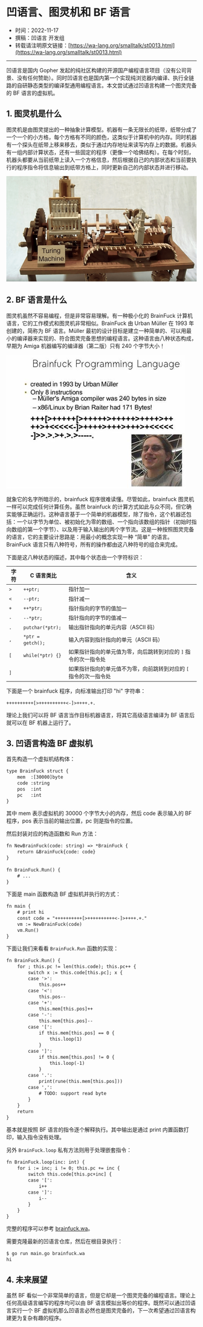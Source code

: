 # 凹语言、图灵机和 BF 语言

- 时间：2022-11-17
- 撰稿：凹语言 开发组
- 转载请注明原文链接：[https://wa-lang.org/smalltalk/st0013.html](https://wa-lang.org/smalltalk/st0013.html)

---

凹语言是国内 Gopher 发起的纯社区构建的开源国产编程语言项目（没有公司背景、没有任何赞助）。同时凹语言也是国内第一个实现纯浏览器内编译、执行全链路的自研静态类型的编译型通用编程语言。本文尝试通过凹语言构建一个图灵完备的 BF 语言的虚拟机。

## 1. 图灵机是什么

图灵机是由图灵提出的一种抽象计算模型。机器有一条无限长的纸带，纸带分成了一个一个的小方格，每个方格有不同的颜色，这类似于计算机中的内存。同时机器有一个探头在纸带上移来移去，类似于通过内存地址来读写内存上的数据。机器头有一组内部计算状态，还有一些固定的程序（更像一个哈佛结构）。在每个时刻，机器头都要从当前纸带上读入一个方格信息，然后根据自己的内部状态和当前要执行的程序指令将信息输出到纸带方格上，同时更新自己的内部状态并进行移动。

![](/st0013-01.png)

## 2. BF 语言是什么

图灵机虽然不容易编程，但是非常容易理解。有一种极小化的 BrainFuck 计算机语言，它的工作模式和图灵机非常相似。BrainFuck 由 Urban Müller 在 1993 年创建的，简称为 BF 语言。Müller 最初的设计目标是建立一种简单的、可以用最小的编译器来实现的、符合图灵完备思想的编程语言。这种语言由八种状态构成，早期为 Amiga 机器编写的编译器（第二版）只有 240 个字节大小！

![](/st0013-02.jpg)

就象它的名字所暗示的，brainfuck 程序很难读懂。尽管如此，brainfuck 图灵机一样可以完成任何计算任务。虽然 brainfuck 的计算方式如此与众不同，但它确实能够正确运行。这种语言基于一个简单的机器模型，除了指令，这个机器还包括：一个以字节为单位、被初始化为零的数组、一个指向该数组的指针（初始时指向数组的第一个字节）、以及用于输入输出的两个字节流。这是一种按照图灵完备的语言，它的主要设计思路是：用最小的概念实现一种 “简单” 的语言。BrainFuck 语言只有八种符号，所有的操作都由这八种符号的组合来完成。

下面是这八种状态的描述，其中每个状态由一个字符标识：

| 字符 | C 语言类比          | 含义 |
| --- | ----------------- | ------ |
| `>` | `++ptr;`          | 指针加一 |
| `<` | `--ptr;`          | 指针减一 |
| `+` | `++*ptr;`         | 指针指向的字节的值加一 |
| `-` | `--*ptr;`         | 指针指向的字节的值减一 |
| `.` | `putchar(*ptr);`  | 输出指针指向的单元内容（ASCⅡ 码） |
| `,` | `*ptr = getch();` | 输入内容到指针指向的单元（ASCⅡ 码） |
| `[` | `while(*ptr) {}`  | 如果指针指向的单元值为零，向后跳转到对应的 `]` 指令的次一指令处 |
| `]` |                   | 如果指针指向的单元值不为零，向前跳转到对应的 `[` 指令的次一指令处 |

下面是一个 brainfuck 程序，向标准输出打印 "hi" 字符串：

```
++++++++++[>++++++++++<-]>++++.+.
```

理论上我们可以将 BF 语言当作目标机器语言，将其它高级语言编译为 BF 语言后就可以在 BF 机器上运行了。

## 3. 凹语言构造 BF 虚拟机

首先构造一个虚拟机结构体：

```wa
type BrainFuck struct {
	mem  :[30000]byte
	code :string
	pos  :int
	pc   :int
}
```

其中 mem 表示虚拟机的 30000 个字节大小的内存，然后 code 表示输入的 BF 程序，pos 表示当前的输出位置，pc 则是指令的位置。

然后封装对应的构造函数和 Run 方法：

```wa
fn NewBrainFuck(code: string) => *BrainFuck {
	return &BrainFuck{code: code}
}

fn BrainFuck.Run() {
	# ...
}
```

下面是 main 函数构造 BF 虚拟机并执行的方式：

```wa
fn main {
	# print hi
	const code = "++++++++++[>++++++++++<-]>++++.+."
	vm := NewBrainFuck(code)
	vm.Run()
}
```

下面让我们来看看 `BrainFuck.Run` 函数的实现：

```wa
fn BrainFuck.Run() {
	for ; this.pc != len(this.code); this.pc++ {
		switch x := this.code[this.pc]; x {
		case '>':
			this.pos++
		case '<':
			this.pos--
		case '+':
			this.mem[this.pos]++
		case '-':
			this.mem[this.pos]--
		case '[':
			if this.mem[this.pos] == 0 {
				this.loop(1)
			}
		case ']':
			if this.mem[this.pos] != 0 {
				this.loop(-1)
			}
		case '.':
			print(rune(this.mem[this.pos]))
		case ',':
			# TODO: support read byte
		}
	}
	return
}
```

基本就是按照 BF 语言的指令逐个解释执行。其中输出是通过 print 内置函数打印，输入指令没有处理。

另外 `BrainFuck.loop` 私有方法则用于处理嵌套指令：

```wa
fn BrainFuck.loop(inc: int) {
	for i := inc; i != 0; this.pc += inc {
		switch this.code[this.pc+inc] {
		case '[':
			i++
		case ']':
			i--
		}
	}
}
```

完整的程序可以参考 [brainfuck.wa](https://github.com/wa-lang/wa/blob/master/brainfuck.wa)。

需要克隆最新的凹语言仓库，然后在根目录执行：

```
$ go run main.go brainfuck.wa 
hi
```

## 4. 未来展望

虽然 BF 看似一个非常简单的语言，但是它却是一个图灵完备的编程语言。理论上任何高级语言编写的程序均可以由 BF 语言模拟出等价的程序。既然可以通过凹语言实行一个 BF 虚拟机那么凹语言必然也是图灵完备的，下一次希望通过凹语言构建更为复杂有趣的程序。
